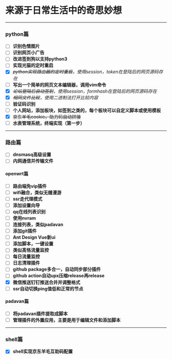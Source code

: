 # 来源于日常生活中的奇思妙想
-------------------------
### python篇
- [ ] **识别色情图片**
- [ ] **识别网页小广告**
- [ ] **改进签到狗以支持python3**
- [ ] **实现光猫的定时重启**
- [x] *~~python实现路由器的定时重启~~，使用session，token在登陆后的网页源码存在*
- [ ] **写出一个简单的网页文本编辑器，调用vim命令**
- [x] *~~论坛登陆后自动签到~~，使用session，formhash在登陆后的网页源码存在*
- [x] *~~相同文件比较~~，使用二进制法打开比较内容*
- [ ] **验证码识别**
- [ ] **个人网站，添加板块，如签到之类的，每个板块可以自定义脚本或使用模板**
- [x] ~~京东羊毛cookie，助力码自动拼接~~
- [ ] **水表管理系统，终端实现（第一步）**
-------------------------
### 路由篇
- [ ] **dnsmasq高级设置**
- [ ] **内网通信并传输文件**
#### openwrt篇
- [ ] **路由端免vip插件**
- [ ] **wifi融合，类似无缝漫游**
- [ ] **ssr走代理模式**
- [ ] **添加设置向导**
- [ ] **qq在线列表识别**
- [ ] **使用nvram**
- [ ] **连接列表，类似padavan**
- [ ] **添加git插件**
- [ ] **Ant Design Vue新ui**
- [ ] **添加脚本，一键设置**
- [ ] **类似髙恪流量监控**
- [ ] **每日流量监控**
- [ ] **日志清理插件**
- [ ] **github package多合一，自动同步部分插件**
- [ ] **github action自动upx压缩release再release**
- [x] **微信推送钉钉推送合并并调整格式**
- [ ] **ssr自动切换ping值低和正常的节点**
#### padavan篇
- [ ] **将padavan插件提取成脚本**
- [ ] **管理插件的外置应用，主要是用于编辑文件和添加脚本**
----------------------
### shell篇
- [x] **shell实现京东羊毛互助码配置**
